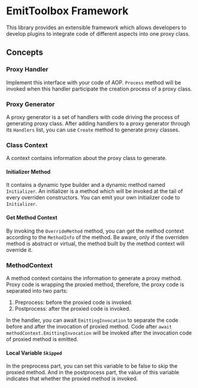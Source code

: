 # EmitToolbox Framework

This library provides an extensible framework which allows developers to
develop plugins to integrate code of different aspects into one proxy class.

## Concepts

### Proxy Handler

Implement this interface with your code of AOP.
`Process` method will be invoked when this handler participate the creation process of a proxy class.

### Proxy Generator

A proxy generator is a set of handlers with code driving the process of generating proxy class.
After adding handlers to a proxy generator through its `Handlers` list, 
you can use `Create` method to generate proxy classes.

### Class Context

A context contains information about the proxy class to generate.

#### Initializer Method
It contains a dynamic type builder and a dynamic method named `Initializer`.
An initializer is a method which will be invoked at the tail of every overriden constructors.
You can emit your own initializer code to `Initializer`.

#### Get Method Context
By invoking the `OverrideMethod` method, you can get the method context according to the `MethodInfo` of the method.
Be aware, only if the overriden method is abstract or virtual, the method built by the method context will override it.

### MethodContext

A method context contains the information to generate a proxy method.
Proxy code is wrapping the proxied method, therefore, the proxy code is separated into two parts:
1. Preprocess: before the proxied code is invoked.
2. Postprocess: after the proxied code is invoked.

In the handler, you can await `EmittingInvocation` to separate the code before and after the invocation of 
proxied method.
Code after `await methodContext.EmittingInvocation` will be invoked after the
invocation code of proxied method is emitted.

#### Local Variable `Skipped`

In the preprocess part, you can set this variable to be false to skip the proxied method.
And in the postprocess part, the value of this variable indicates that whether the proxied method is invoked.